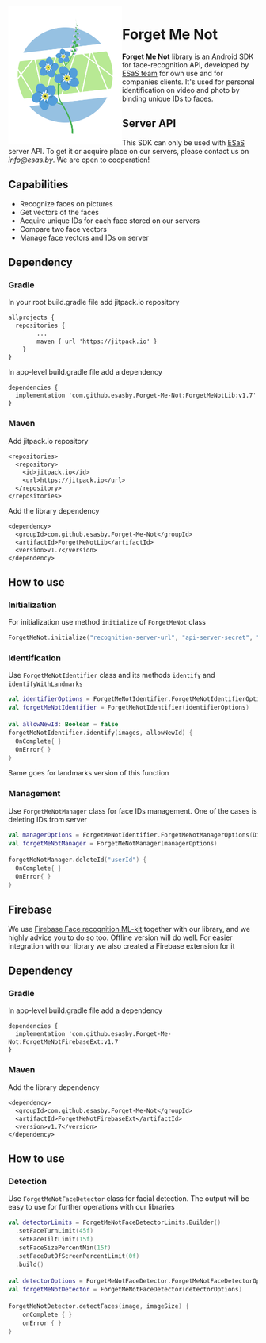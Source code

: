 <a href="https://github.com/esasby/Forget-Me-Not">
  <img src="./Logo.svg" alt="Forget Me Not Logo" align="left" width="230">
</a>

Forget Me Not
======================

**Forget Me Not** library is an Android SDK for face-recognition API, developed by [ESaS team](https://esas.by/) for own use and for companies clients. It's used for personal identification on video and photo by binding unique IDs to faces.

## Server API
This SDK can only be used with [ESaS](https://esas.by/) server API. To get it or acquire place on our servers, please contact us on _info@esas.by_. 
We are open to cooperation! 

## Capabilities
- Recognize faces on pictures
- Get vectors of the faces
- Acquire unique IDs for each face stored on our servers
- Compare two face vectors
- Manage face vectors and IDs on server

## Dependency

### Gradle
In your root build.gradle file add jitpack.io repository
~~~ Gradle
allprojects {
  repositories {
		...
		maven { url 'https://jitpack.io' }
	}
}
~~~

In app-level build.gradle file add a dependency
~~~ Gradle
dependencies {
  implementation 'com.github.esasby.Forget-Me-Not:ForgetMeNotLib:v1.7'
}
~~~

### Maven
Add jitpack.io repository
~~~ Maven
<repositories>
  <repository>
    <id>jitpack.io</id>
    <url>https://jitpack.io</url>
  </repository>
</repositories>
~~~

Add the library dependency
~~~ Maven
<dependency>
  <groupId>com.github.esasby.Forget-Me-Not</groupId>
  <artifactId>ForgetMeNotLib</artifactId>
  <version>v1.7</version>
</dependency>
~~~

## How to use
### Initialization
For initialization use method `initialize` of `ForgetMeNot` class
~~~ Kotlin
ForgetMeNot.initialize("recognition-server-url", "api-server-secret", "api-token-url")
~~~
### Identification
Use `ForgetMeNotIdentifier` class and its methods `identify` and `identifyWithLandmarks`
~~~ Kotlin
val identifierOptions = ForgetMeNotIdentifier.ForgetMeNotIdentifierOptions(Dispatchers.Main, "MyServerGroup")
val forgetMeNotIdentifier = ForgetMeNotIdentifier(identifierOptions)

val allowNewId: Boolean = false
forgetMeNotIdentifier.identify(images, allowNewId) {
  OnComplete{ }
  OnError{ }
}
~~~ 
Same goes for landmarks version of this function

### Management
Use `ForgetMeNotManager` class for face IDs management. One of the cases is deleting IDs from server
~~~ Kotlin
val managerOptions = ForgetMeNotIdentifier.ForgetMeNotManagerOptions(Dispatchers.Main, "MyServerGroup")
val forgetMeNotManager = ForgetMeNotManager(managerOptions)

forgetMeNotManager.deleteId("userId") {
  OnComplete{ }
  OnError{ }
}
~~~

## Firebase
We use [Firebase Face recognition ML-kit](https://firebase.google.com/docs/ml-kit/android/detect-faces) 
together with our library, and we highly advice you to do so too. Offline version will do well. For easier integration with our library
we also created a Firebase extension for it

## Dependency

### Gradle
In app-level build.gradle file add a dependency
~~~ Gradle
dependencies {
  implementation 'com.github.esasby.Forget-Me-Not:ForgetMeNotFirebaseExt:v1.7'
}
~~~

### Maven
Add the library dependency
~~~ Maven
<dependency>
  <groupId>com.github.esasby.Forget-Me-Not</groupId>
  <artifactId>ForgetMeNotFirebaseExt</artifactId>
  <version>v1.7</version>
</dependency>
~~~

## How to use
### Detection
Use `ForgetMeNotFaceDetector` class for facial detection. The output will be easy 
to use for further operations with our libraries
~~~ Kotlin
val detectorLimits = ForgetMeNotFaceDetectorLimits.Builder()
  .setFaceTurnLimit(45f)
  .setFaceTiltLimit(15f)
  .setFaceSizePercentMin(15f)
  .setFaceOutOfScreenPercentLimit(0f)
  .build()

val detectorOptions = ForgetMeNotFaceDetector.ForgetMeNotFaceDetectorOptions(Main, detectorLimits)
val forgetMeNotDetector = ForgetMeNotFaceDetector(detectorOptions)

forgetMeNotDetector.detectFaces(image, imageSize) {
    onComplete { }
    onError { }
}
~~~
